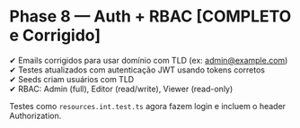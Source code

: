# Phase 8 — Auth + RBAC [COMPLETO e Corrigido]

✔ Emails corrigidos para usar domínio com TLD (ex: admin@example.com)  
✔ Testes atualizados com autenticação JWT usando tokens corretos  
✔ Seeds criam usuários com TLD  
✔ RBAC: Admin (full), Editor (read/write), Viewer (read-only)

Testes como `resources.int.test.ts` agora fazem login e incluem o header Authorization.
